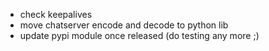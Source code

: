 - check keepalives
- move chatserver encode and decode to python lib
- update pypi module once released (do testing any more ;)
